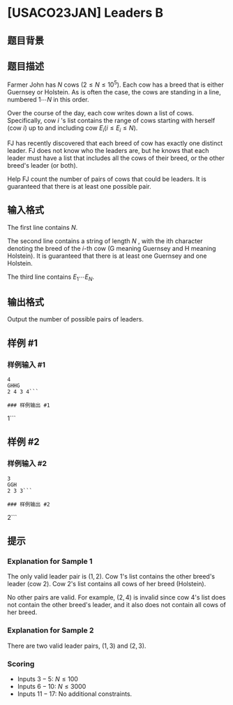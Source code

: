# [USACO23JAN] Leaders B

## 题目背景



## 题目描述

Farmer John has $N$ cows $(2 \le N \le 10^5)$. Each cow has a breed that is either Guernsey or Holstein. As is often the case, the cows are standing in a line, numbered $1 \cdots N$ in this order.

Over the course of the day, each cow writes down a list of cows. Specifically, cow $i$
's list contains the range of cows starting with herself (cow $i$) up to and including cow $E_i(i \le E_i \le N)$.

FJ has recently discovered that each breed of cow has exactly one distinct leader. FJ does not know who the leaders are, but he knows that each leader must have a list that includes all the cows of their breed, or the other breed's leader (or both).

Help FJ count the number of pairs of cows that could be leaders. It is guaranteed that there is at least one possible pair. 

## 输入格式

The first line contains $N$.

The second line contains a string of length $N$
, with the ith character denoting the breed of the $i$-th cow (G meaning Guernsey and H meaning Holstein). It is guaranteed that there is at least one Guernsey and one Holstein.

The third line contains $E_1 \cdots E_N$. 

## 输出格式

Output the number of possible pairs of leaders. 

## 样例 #1

### 样例输入 #1
```
4
GHHG
2 4 3 4```

### 样例输出 #1

```
1```

## 样例 #2

### 样例输入 #2
```
3
GGH
2 3 3```

### 样例输出 #2

```
2```

## 提示

### Explanation for Sample 1

The only valid leader pair is $(1,2)$. Cow $1$'s list contains the other breed's leader (cow $2$). Cow $2$'s list contains all cows of her breed (Holstein).

No other pairs are valid. For example, $(2,4)$
is invalid since cow $4$'s list does not contain the other breed's leader, and it also does not contain all cows of her breed.

### Explanation for Sample 2

There are two valid leader pairs, $(1,3)$ and $(2,3)$.

### Scoring

 - Inputs $3-5$: $N \le 100$  
 - Inputs $6-10$: $N \le 3000$
 - Inputs $11-17$: No additional constraints.
